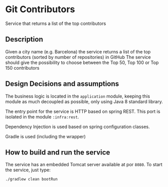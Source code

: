 # Git Contributors
Service that returns a list of the top contributors

## Description
Given a city name (e.g. Barcelona) the service returns a list of the top contributors
(sorted by number of repositories) in GitHub
The service should give the possibility to choose between the Top 50, Top 100 or Top
150 contributors

## Design Decisions and assumptions
The business logic is located in the ```application``` module, keeping this module as much decoupled as possible, only using Java 8 standard library.

The entry point for the service is HTTP based on spring REST. This port is isolated in the module ```:infra:rest```.

Dependency Injection is used based on spring configuration classes.

Gradle is used (including the wrapper)

## How to build and run the service
The service has an embedded Tomcat server available at por ```8080```.
To start the service, just type:

```./gradlew clean bootRun```
